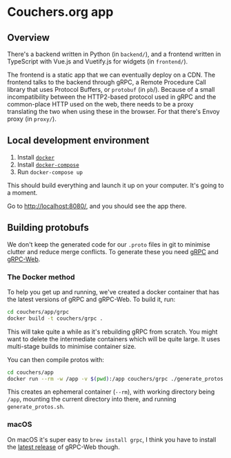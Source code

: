 # Couchers.org app

## Overview

There's a backend written in Python (in `backend/`), and a frontend written in TypeScript with Vue.js and Vuetify.js for widgets (in `frontend/`).

The frontend is a static app that we can eventually deploy on a CDN. The frontend talks to the backend through gRPC, a Remote Procedure Call library that uses Protocol Buffers, or `protobuf` (in `pb`/). Because of a small incompatibility between the HTTP2-based protocol used in gRPC and the common-place HTTP used on the web, there needs to be a proxy translating the two when using these in the browser. For that there's Envoy proxy (in `proxy/`).

## Local development environment

1. Install [`docker`](https://docs.docker.com/engine/install/)
2. Install [`docker-compose`](https://docs.docker.com/compose/install/)
3. Run `docker-compose up`

This should build everything and launch it up on your computer. It's going to a moment.

Go to <http://localhost:8080/>, and you should see the app there.

## Building protobufs

We don't keep the generated code for our `.proto` files in git to minimise clutter and reduce merge conflicts. To generate these you need [gRPC](https://github.com/grpc/grpc/) and [gRPC-Web](https://github.com/grpc/grpc-web/).

### The Docker method

To help you get up and running, we've created a docker container that has the latest versions of gRPC and gRPC-Web. To build it, run:

```sh
cd couchers/app/grpc
docker build -t couchers/grpc .
```

This will take quite a while as it's rebuilding gRPC from scratch. You might want to delete the intermediate containers which will be quite large. It uses multi-stage builds to minimise container size.

You can then compile protos with:

```sh
cd couchers/app
docker run --rm -w /app -v $(pwd):/app couchers/grpc ./generate_protos.sh
```

This creates an ephemeral container (`--rm`), with working directory being `/app`, mounting the current directory into there, and running `generate_protos.sh`.

### macOS

On macOS it's super easy to `brew install grpc`, I think you have to install the [latest release](https://github.com/grpc/grpc-web/releases/latest) of gRPC-Web though.
